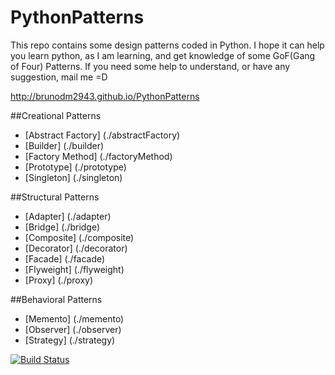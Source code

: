 # PythonPatterns
This repo contains some design patterns coded in Python. I hope it can help you learn python, as I am learning, and get knowledge of some GoF(Gang of Four) Patterns. If you need some help to understand, or have any suggestion, mail me =D

http://brunodm2943.github.io/PythonPatterns

##Creational Patterns

* [Abstract Factory] (./abstractFactory)
* [Builder] (./builder)
* [Factory Method] (./factoryMethod)
* [Prototype] (./prototype)
* [Singleton] (./singleton)

##Structural Patterns

* [Adapter] (./adapter)
* [Bridge] (./bridge)
* [Composite] (./composite)
* [Decorator] (./decorator)
* [Facade] (./facade)
* [Flyweight] (./flyweight)
* [Proxy] (./proxy)

##Behavioral Patterns

* [Memento] (./memento)
* [Observer] (./observer)
* [Strategy] (./strategy)

[![Build Status](https://travis-ci.org/BrunoDM2943/PythonPatterns.svg?branch=master)](https://travis-ci.org/BrunoDM2943/PythonPatterns)
